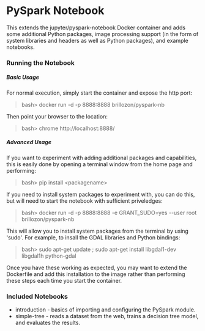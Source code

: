 
# PySpark Notebook

This extends the jupyter/pyspark-notebook Docker container and adds some
additional Python packages, image processing support (in the form of
system libraries and headers as well as Python packages), and example
notebooks.

### Running the Notebook

##### Basic Usage

For normal execution, simply start the container and expose the http port:

> bash> docker run -d -p 8888:8888 brillozon/pyspark-nb

Then point your browser to the location:

> bash> chrome http://localhost:8888/

##### Advanced Usage

If you want to experiment with adding additional packages and
capabilities, this is easily done by opening a terminal window from the
home page and performing:

> bash> pip install &lt;packagename&gt;

If you need to install system packages to experiment with, you can do
this, but will need to start the notebook with sufficient priveledges:

> bash> docker run -d -p 8888:8888 -e GRANT\_SUDO=yes --user root brillozon/pyspark-nb

This will allow you to install system packages from the terminal by using
'sudo'.  For example, to insall the GDAL libraries and Python bindings:

> bash> sudo apt-get update ; sudo apt-get install libgdal1-dev libgdal1h python-gdal 

Once you have these working as expected, you may want to extend the
Dockerfile and add this installation to the image rather than performing
these steps each time you start the container.

### Included Notebooks

* introduction - basics of importing and configuring the PySpark module.
* simple-tree - reads a dataset from the web, trains a decision tree model, and evaluates the results.

